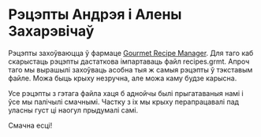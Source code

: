 # Рэцэпты Андрэя і Алены Захарэвічаў #

Рэцэпты захоўваюцца ў фармаце [Gourmet Recipe Manager](http://thinkle.github.io/gourmet/). Для таго каб скарыстаць рэцэпты дастаткова імпартаваць файл recipes.grmt. Апроч таго мы вырашылі захоўваць асобна тыя ж самыя рэцэпты ў тэкставым файле. Можа быць крыху незручна, але можа каму будзе карысна.

Усе рэцэпты з гэтага файла хаця б аднойчы былі прыгатаваныя намі і ўсе мы палічылі смачнымі. Частку з іх мы крыху перапрацавалі пад уласны густ ці наогул прыдумалі самі.

Смачна есці!

